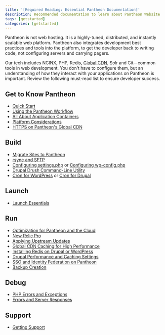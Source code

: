 ```yaml
---
title: '[Required Reading: Essential Pantheon Documentation]'
description: Recommended documentation to learn about Pantheon Website Management Platform's technologies.
tags: [getstarted]
categories: [getstarted]
---
```

Pantheon is not web hosting. It is a highly-tuned, distributed, and instantly scalable web platform. Pantheon also integrates development best practices and tools into the platform, to get the developer back to writing code, not configuring servers and carrying pagers.

Our tech includes NGINX, PHP, Redis, [Global CDN](/docs/global-cdn-caching/), Solr and Git—common tools in web development. You don't have to configure them, but an understanding of how they interact with your applications on Pantheon is important. Review the following must-read list to ensure developer success.

## Get to Know Pantheon

- [Quick Start](/docs/guides/quickstart/)
- [Using the Pantheon Workflow](/docs/pantheon-workflow/)
- [All About Application Containers](/docs/application-containers/)
- [Platform Considerations](/docs/platform-considerations/)
- [HTTPS on Pantheon's Global CDN](/docs/https)

## Build
- [Migrate Sites to Pantheon](/docs/migrate)
- [rsync and SFTP](/docs/rsync-and-sftp)
- [Configuring settings.php](/docs/settings-php) or [Configuring wp-config.php](/docs/wp-config-php)
- [Drupal Drush Command-Line Utility](/docs/drush)
- [Cron for WordPress](/docs/wordpress-cron) or [Cron for Drupal](/docs/drupal-cron)

## Launch
- [Launch Essentials](/docs/guides/launch)

## Run
- [Optimization for Pantheon and the Cloud](/docs/cloud-optimization/)
- [New Relic Pro](/docs/new-relic/)
- [Applying Upstream Updates](/docs/core-updates/)
- [Global CDN Caching for High Performance](/docs/global-cdn-caching/)
- [Installing Redis on Drupal or WordPress](/docs/redis/)
- [Drupal Performance and Caching Settings](/docs/drupal-cache/)
- [SSO and Identity Federation on Pantheon](/docs/sso/)
- [Backup Creation](/docs/backups/)

## Debug
- [PHP Errors and Exceptions](/docs/php-errors/)
- [Errors and Server Responses](/docs/errors-and-server-responses/)

## Support
- [Getting Support](/docs/support/)
